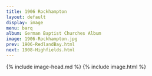 ```yaml
---
title: 1906 Rockhampton
layout: default
display: image
menu: barq
album: German Baptist Churches Album
image: 1906-Rockhampton.jpg
prev: 1906-RedlandBay.html
next: 1908-Highfields.html
---
```

{% include image-head.md %}
{% include image.html %}